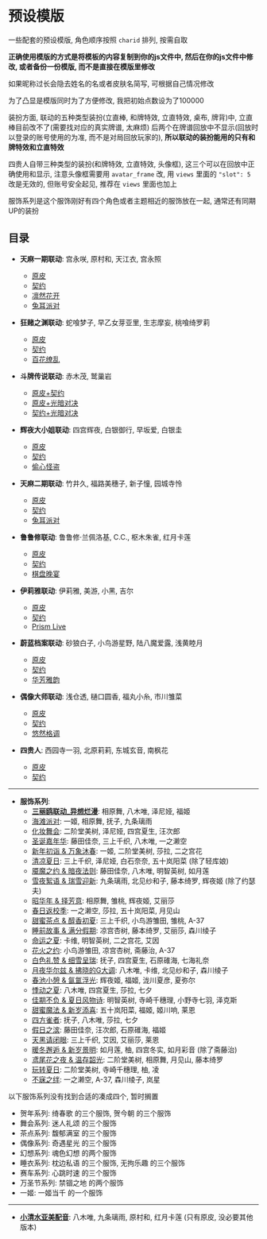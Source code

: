 # 预设模版

一些配套的预设模版, 角色顺序按照 `charid` 排列, 按需自取

**正确使用模版的方式是将模板的内容复制到你的js文件中, 然后在你的js文件中修改, 或者备份一份模版, 而不是直接在模版里修改**

如果昵称过长会隐去姓名的名或者皮肤名简写, 可根据自己情况修改

为了凸显是模版同时为了方便修改, 我把初始点数设为了100000

装扮方面, 联动的五种类型装扮(立直棒, 和牌特效, 立直特效, 桌布, 牌背)中, 立直棒目前改不了(需要找对应的真实牌谱, 太麻烦)
后两个在牌谱回放中不显示(回放时以登录的账号使用的为准, 而不是对局回放玩家的),
**所以联动的装扮能用的只有和牌特效和立直特效**

四贵人自带三种类型的装扮(和牌特效, 立直特效, 头像框), 这三个可以在回放中正确使用和显示,
注意头像框需要用 `avatar_frame` 改, 用 `views` 里面的 `"slot": 5` 改是无效的, 但账号安全起见, 推荐在 `views` 里面也加上

服饰系列是这个服饰刚好有四个角色或者主题相近的服饰放在一起, 通常还有同期UP的装扮

## 目录

- **天麻一期联动**: 宫永咲, 原村和, 天江衣, 宫永照
    - [原皮](天麻一期联动/原皮.js)
    - [契约](天麻一期联动/契约.js)
    - [凛然花开](天麻一期联动/凛然花开.js)
    - [兔耳派对](天麻一期联动/兔耳派对.js)

- **狂赌之渊联动**: 蛇喰梦子, 早乙女芽亚里, 生志摩妄, 桃喰绮罗莉
    - [原皮](狂赌之渊联动/原皮.js)
    - [契约](狂赌之渊联动/契约.js)
    - [百花缭乱](狂赌之渊联动/百花撩乱.js)

- **斗牌传说联动**: 赤木茂, 鹫巢岩
    - [原皮+契约](斗牌传说联动/原皮_契约.js)
    - [原皮+光暗对决](斗牌传说联动/原皮_光暗对决.js)
    - [契约+光暗对决](斗牌传说联动/契约_光暗对决.js)

- **辉夜大小姐联动**: 四宫辉夜, 白银御行, 早坂爱, 白银圭
    - [原皮](辉夜大小姐联动/原皮.js)
    - [契约](辉夜大小姐联动/契约.js)
    - [偷心怪盗](辉夜大小姐联动/偷心怪盗.js)

- **天麻二期联动**: 竹井久, 福路美穗子, 新子憧, 园城寺怜
    - [原皮](天麻二期联动/原皮.js)
    - [契约](天麻二期联动/契约.js)
    - [兔耳派对](天麻二期联动/兔耳派对.js)

- **鲁鲁修联动**: 鲁鲁修·兰佩洛基, C.C., 枢木朱雀, 红月卡莲
    - [原皮](鲁鲁修联动/原皮.js)
    - [契约](鲁鲁修联动/契约.js)
    - [棋盘晚宴](鲁鲁修联动/棋盘晚宴.js)

- **伊莉雅联动**: 伊莉雅, 美游, 小黑, 吉尔
    - [原皮](伊莉雅联动/原皮.js)
    - [契约](伊莉雅联动/契约.js)
    - [Prism Live](伊莉雅联动/Prism_Live.js)

- **蔚蓝档案联动**: 砂狼白子, 小鸟游星野, 陆八魔爱露, 浅黄睦月
    - [原皮](蔚蓝档案联动/原皮.js)
    - [契约](蔚蓝档案联动/契约.js)
    - [华芳雅韵](蔚蓝档案联动/华芳雅韵.js)

- **偶像大师联动**: 浅仓透, 樋口圆香, 福丸小糸, 市川雏菜
    - [原皮](偶像大师联动/原皮.js)
    - [契约](偶像大师联动/契约.js)
    - [悠然格调](偶像大师联动/悠然格调.js)

- **四贵人**: 西园寺一羽, 北原莉莉, 东城玄音, 南枫花
    - [原皮](四贵人/原皮.js)
    - [契约](四贵人/契约.js)

---

- **服饰系列**:
    - [**三丽鸥联动_异想烂漫**](服饰系列/三丽鸥联动_异想烂漫.js): 相原舞, 八木唯, 泽尼娅, 福姬
    - [海滩派对](服饰系列/海滩派对.js): 一姬, 相原舞, 抚子, 九条璃雨
    - [化妆舞会](服饰系列/化妆舞会.js): 二阶堂美树, 泽尼娅, 四宫夏生, 汪次郎
    - [圣诞嘉年华](服饰系列/圣诞嘉年华.js): 藤田佳奈, 三上千织, 八木唯, 一之濑空
    - [新年初诣 & 万象沐春](服饰系列/新年初诣_万象沐春.js): 一姬, 二阶堂美树, 莎拉, 二之宫花
    - [清凉夏日](服饰系列/清凉夏日.js): 三上千织, 泽尼娅, 白石奈奈, 五十岚阳菜 (除了轻库娘)
    - [魇魔之约 & 暗夜法则](服饰系列/魇魔之约_暗夜法则.js): 藤田佳奈, 八木唯, 明智英树, 如月莲
    - [雪夜絮语 & 瑞雪迎新](服饰系列/雪夜絮语_瑞雪迎新.js): 九条璃雨, 北见纱和子, 藤本绮罗, 辉夜姬 (除了约瑟夫)
    - [昭华年 & 择芳意](服饰系列/昭华年_择芳意.js): 相原舞, 雏桃, 辉夜姬, 艾丽莎
    - [春日返校季](服饰系列/春日返校季.js): 一之濑空, 莎拉, 五十岚阳菜, 月见山
    - [甜蜜茶点 & 醇香初夏](服饰系列/甜蜜茶点_醇香初夏.js): 三上千织, 小鸟游雏田, 雏桃, A-37
    - [睡前故事 & 满分假期](服饰系列/睡前故事_满分假期.js): 凉宫杏树, 藤本绮罗, 艾丽莎, 森川绫子
    - [命运之夏](服饰系列/命运之夏.js): 卡维, 明智英树, 二之宫花, 艾因
    - [花火之约](服饰系列/花火之约.js): 小鸟游雏田, 凉宫杏树, 斋藤治, A-37
    - [白色礼赞 & 细雪呈瑞](服饰系列/白色礼赞_细雪呈瑞.js): 抚子, 四宫夏生, 石原碓海, 七海礼奈
    - [月夜华尔兹 & 拂晓的G大调](服饰系列/月夜华尔兹_拂晓的G大调.js): 八木唯, 卡维, 北见纱和子, 森川绫子
    - [春池小憩 & 氤氲浮光](服饰系列/春池小憩_氤氲浮光.js): 辉夜姬, 福姬, 泷川夏彦, 夏弥尔
    - [悸动之夏](服饰系列/悸动之夏.js): 八木唯, 四宫夏生, 莎拉, 七夕
    - [佳期不负 & 夏日风物诗](服饰系列/佳期不负_夏日风物诗.js): 明智英树, 寺崎千穗理, 小野寺七羽, 泽克斯
    - [甜蜜魔法 & 新岁添喜](服饰系列/甜蜜魔法_新岁添喜.js): 五十岚阳菜, 福姬, 姬川响, 莱恩
    - [四方雀者](服饰系列/四方雀者.js): 抚子, 八木唯, 莎拉, 七夕
    - [假日之滨](服饰系列/假日之滨.js): 藤田佳奈, 汪次郎, 石原碓海, 福姬
    - [天黑请闭眼](服饰系列/天黑请闭眼.js): 三上千织, 艾因, 艾丽莎, 莱恩
    - [暖冬邂逅 & 新岁景明](服饰系列/暖冬邂逅_新岁景明.js): 如月莲, 柚, 四宫冬实, 如月彩音 (除了斋藤治)
    - [鸢尾花之夜 & 温存韶光](服饰系列/鸢尾花之夜_温存韶光.js): 二阶堂美树, 相原舞, 月见山, 藤本绮罗
    - [玩转夏日](服饰系列/玩转夏日.js): 二阶堂美树, 寺崎千穗理, 柚, 凌
    - [不寐之绊](服饰系列/不寐之绊.js): 一之濑空, A-37, 森川绫子, 岚星

以下服饰系列没有找到合适的凑成四个, 暂时搁置

- 贺年系列: 绮春歌 的三个服饰, 贺今朝 的三个服饰
- 舞会系列: 迷人礼颂 的三个服饰
- 茶点系列: 馥郁满室 的三个服饰
- 偶像系列: 奇遇星光 的三个服饰
- 幻想系列: 魂色幻想 的两个服饰
- 睡衣系列: 枕边私语 的三个服饰, 无拘乐趣 的三个服饰
- 赛车系列: 心跳时速 的三个服饰
- 万圣节系列: 禁锢之地 的两个服饰
- 一姬: 一姬当千 的一个服饰

---

- **[小清水亚美配音](小清水亚美配音.js)**: 八木唯, 九条璃雨, 原村和, 红月卡莲 (只有原皮, 没必要其他版本)
